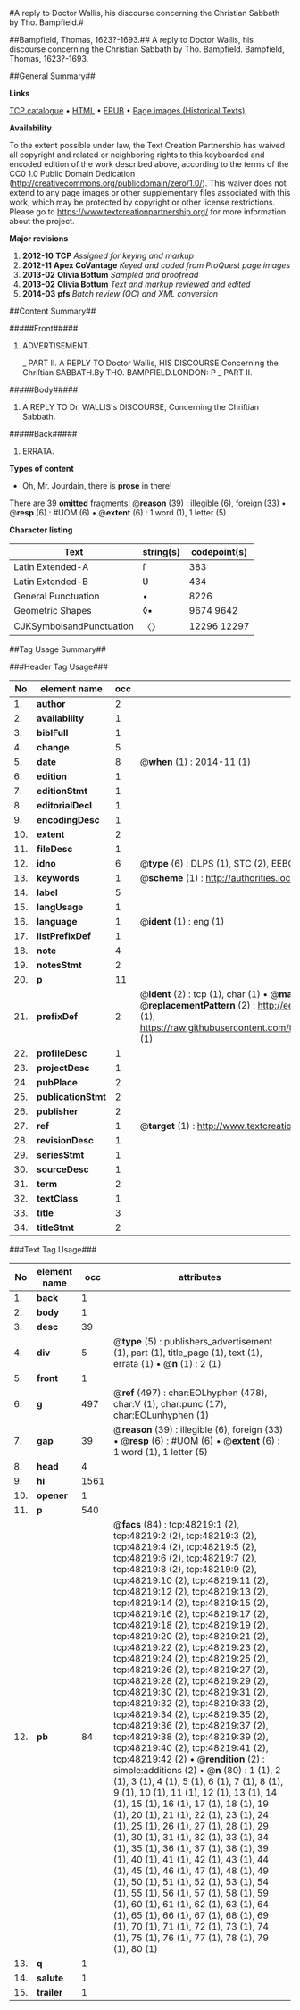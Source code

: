 #A reply to Doctor Wallis, his discourse concerning the Christian Sabbath by Tho. Bampfield.#

##Bampfield, Thomas, 1623?-1693.##
A reply to Doctor Wallis, his discourse concerning the Christian Sabbath by Tho. Bampfield.
Bampfield, Thomas, 1623?-1693.

##General Summary##

**Links**

[TCP catalogue](http://www.ota.ox.ac.uk/tcp/)  • 
[HTML](http://tei.it.ox.ac.uk/tcp/Texts-HTML/free/A30/A30749.html)  • 
[EPUB](http://tei.it.ox.ac.uk/tcp/Texts-EPUB/free/A30/A30749.epub) • 
[Page images (Historical Texts)](https://historicaltexts.jisc.ac.uk/eebo-11692405e)

**Availability**

To the extent possible under law, the Text Creation Partnership has waived all copyright and related or neighboring rights to this keyboarded and encoded edition of the work described above, according to the terms of the CC0 1.0 Public Domain Dedication (http://creativecommons.org/publicdomain/zero/1.0/). This waiver does not extend to any page images or other supplementary files associated with this work, which may be protected by copyright or other license restrictions. Please go to https://www.textcreationpartnership.org/ for more information about the project.

**Major revisions**

1. __2012-10__ __TCP__ *Assigned for keying and markup*
1. __2012-11__ __Apex CoVantage__ *Keyed and coded from ProQuest page images*
1. __2013-02__ __Olivia Bottum__ *Sampled and proofread*
1. __2013-02__ __Olivia Bottum__ *Text and markup reviewed and edited*
1. __2014-03__ __pfs__ *Batch review (QC) and XML conversion*

##Content Summary##

#####Front#####

1. ADVERTISEMENT.

    _ PART II.
A REPLY TO Doctor Wallis, HIS DISCOURSE Concerning the Chriſtian SABBATH.By THO. BAMPFIELD.LONDON: P
    _ PART II.

#####Body#####

1. A REPLY TO Dr. WALLIS's DISCOURSE, Concerning the Chriſtian Sabbath.

#####Back#####

1. ERRATA.

**Types of content**

  * Oh, Mr. Jourdain, there is **prose** in there!

There are 39 **omitted** fragments! 
 @__reason__ (39) : illegible (6), foreign (33)  •  @__resp__ (6) : #UOM (6)  •  @__extent__ (6) : 1 word (1), 1 letter (5)

**Character listing**


|Text|string(s)|codepoint(s)|
|---|---|---|
|Latin Extended-A|ſ|383|
|Latin Extended-B|Ʋ|434|
|General Punctuation|•|8226|
|Geometric Shapes|◊▪|9674 9642|
|CJKSymbolsandPunctuation|〈〉|12296 12297|

##Tag Usage Summary##

###Header Tag Usage###

|No|element name|occ|attributes|
|---|---|---|---|
|1.|__author__|2||
|2.|__availability__|1||
|3.|__biblFull__|1||
|4.|__change__|5||
|5.|__date__|8| @__when__ (1) : 2014-11 (1)|
|6.|__edition__|1||
|7.|__editionStmt__|1||
|8.|__editorialDecl__|1||
|9.|__encodingDesc__|1||
|10.|__extent__|2||
|11.|__fileDesc__|1||
|12.|__idno__|6| @__type__ (6) : DLPS (1), STC (2), EEBO-CITATION (1), OCLC (1), VID (1)|
|13.|__keywords__|1| @__scheme__ (1) : http://authorities.loc.gov/ (1)|
|14.|__label__|5||
|15.|__langUsage__|1||
|16.|__language__|1| @__ident__ (1) : eng (1)|
|17.|__listPrefixDef__|1||
|18.|__note__|4||
|19.|__notesStmt__|2||
|20.|__p__|11||
|21.|__prefixDef__|2| @__ident__ (2) : tcp (1), char (1)  •  @__matchPattern__ (2) : ([0-9\-]+):([0-9IVX]+) (1), (.+) (1)  •  @__replacementPattern__ (2) : http://eebo.chadwyck.com/downloadtiff?vid=$1&page=$2 (1), https://raw.githubusercontent.com/textcreationpartnership/Texts/master/tcpchars.xml#$1 (1)|
|22.|__profileDesc__|1||
|23.|__projectDesc__|1||
|24.|__pubPlace__|2||
|25.|__publicationStmt__|2||
|26.|__publisher__|2||
|27.|__ref__|1| @__target__ (1) : http://www.textcreationpartnership.org/docs/. (1)|
|28.|__revisionDesc__|1||
|29.|__seriesStmt__|1||
|30.|__sourceDesc__|1||
|31.|__term__|2||
|32.|__textClass__|1||
|33.|__title__|3||
|34.|__titleStmt__|2||


###Text Tag Usage###

|No|element name|occ|attributes|
|---|---|---|---|
|1.|__back__|1||
|2.|__body__|1||
|3.|__desc__|39||
|4.|__div__|5| @__type__ (5) : publishers_advertisement (1), part (1), title_page (1), text (1), errata (1)  •  @__n__ (1) : 2 (1)|
|5.|__front__|1||
|6.|__g__|497| @__ref__ (497) : char:EOLhyphen (478), char:V (1), char:punc (17), char:EOLunhyphen (1)|
|7.|__gap__|39| @__reason__ (39) : illegible (6), foreign (33)  •  @__resp__ (6) : #UOM (6)  •  @__extent__ (6) : 1 word (1), 1 letter (5)|
|8.|__head__|4||
|9.|__hi__|1561||
|10.|__opener__|1||
|11.|__p__|540||
|12.|__pb__|84| @__facs__ (84) : tcp:48219:1 (2), tcp:48219:2 (2), tcp:48219:3 (2), tcp:48219:4 (2), tcp:48219:5 (2), tcp:48219:6 (2), tcp:48219:7 (2), tcp:48219:8 (2), tcp:48219:9 (2), tcp:48219:10 (2), tcp:48219:11 (2), tcp:48219:12 (2), tcp:48219:13 (2), tcp:48219:14 (2), tcp:48219:15 (2), tcp:48219:16 (2), tcp:48219:17 (2), tcp:48219:18 (2), tcp:48219:19 (2), tcp:48219:20 (2), tcp:48219:21 (2), tcp:48219:22 (2), tcp:48219:23 (2), tcp:48219:24 (2), tcp:48219:25 (2), tcp:48219:26 (2), tcp:48219:27 (2), tcp:48219:28 (2), tcp:48219:29 (2), tcp:48219:30 (2), tcp:48219:31 (2), tcp:48219:32 (2), tcp:48219:33 (2), tcp:48219:34 (2), tcp:48219:35 (2), tcp:48219:36 (2), tcp:48219:37 (2), tcp:48219:38 (2), tcp:48219:39 (2), tcp:48219:40 (2), tcp:48219:41 (2), tcp:48219:42 (2)  •  @__rendition__ (2) : simple:additions (2)  •  @__n__ (80) : 1 (1), 2 (1), 3 (1), 4 (1), 5 (1), 6 (1), 7 (1), 8 (1), 9 (1), 10 (1), 11 (1), 12 (1), 13 (1), 14 (1), 15 (1), 16 (1), 17 (1), 18 (1), 19 (1), 20 (1), 21 (1), 22 (1), 23 (1), 24 (1), 25 (1), 26 (1), 27 (1), 28 (1), 29 (1), 30 (1), 31 (1), 32 (1), 33 (1), 34 (1), 35 (1), 36 (1), 37 (1), 38 (1), 39 (1), 40 (1), 41 (1), 42 (1), 43 (1), 44 (1), 45 (1), 46 (1), 47 (1), 48 (1), 49 (1), 50 (1), 51 (1), 52 (1), 53 (1), 54 (1), 55 (1), 56 (1), 57 (1), 58 (1), 59 (1), 60 (1), 61 (1), 62 (1), 63 (1), 64 (1), 65 (1), 66 (1), 67 (1), 68 (1), 69 (1), 70 (1), 71 (1), 72 (1), 73 (1), 74 (1), 75 (1), 76 (1), 77 (1), 78 (1), 79 (1), 80 (1)|
|13.|__q__|1||
|14.|__salute__|1||
|15.|__trailer__|1||
